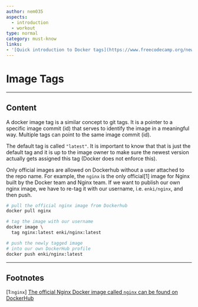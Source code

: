 ```yaml
---
author: nem035
aspects:
  - introduction
  - workout
type: normal
category: must-know
links:
- '[Quick introduction to Docker tags](https://www.freecodecamp.org/news/an-introduction-to-docker-tags-9b5395636c2a/){article}'
---
```


# Image Tags

---
## Content

A docker image tag is a similar concept to git tags. It is a pointer to a specific image commit (id) that serves to identify the image in a meaningful way.
Multiple tags can point to the same image commit (id).

The default tag is called `"latest"`. It is important to know that that is just the default tag and it is up to the image owner to make sure the newest version actually gets assigned this tag (Docker does not enforce this).

Only official images are allowed on Dockerhub without a user attached to the repo name. For example, the `nginx` is the only official[1] image for Nginx built by the Docker team and Nginx team. If we want to publish our own nginx image, we have to re-tag it with our username, i.e. `enki/nginx`, and then push.

```bash
# pull the official nginx image from Dockerhub
docker pull nginx

# tag the image with our username
docker image \
  tag nginx:latest enki/nginx:latest

# push the newly tagged image
# into our own DockerHub profile
docker push enki/nginx:latest
```

---
## Footnotes

[1:`nginx`]
[The official Nginx Docker image called `nginx` can be found on DockerHub](https://hub.docker.com/_/nginx)
